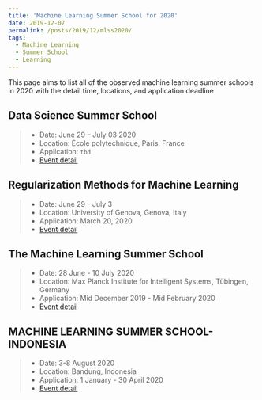 ```yaml
---
title: 'Machine Learning Summer School for 2020'
date: 2019-12-07
permalink: /posts/2019/12/mlss2020/
tags:
  - Machine Learning
  - Summer School
  - Learning
---
```


This page aims to list all of the observed machine learning summer schools in 2020 with the detail time, locations, and application deadline

## Data Science Summer School
> * Date: June 29 – July 03 2020
> * Location: École polytechnique, Paris, France
> * Application: `tbd`
> * [Event detail](https://www.ds3-datascience-polytechnique.fr/)


## Regularization Methods for Machine Learning
> * Date: June 29 - July 3
> * Location: University of Genova, Genova, Italy
> * Application: March 20, 2020
> * [Event detail](http://lcsl.mit.edu/courses/regml/regml2020/)


## The Machine Learning Summer School
> * Date: 28 June - 10 July 2020
> * Location: Max Planck Institute for Intelligent Systems, Tübingen, Germany
> * Application: Mid December 2019 	- Mid February 2020
> * [Event detail](http://mlss.tuebingen.mpg.de/2020/dates.html)


## MACHINE LEARNING SUMMER SCHOOL-INDONESIA
> * Date: 3-8 August 2020
> * Location: Bandung, Indonesia
> * Application: 1 January - 30 April 2020
> * [Event detail](https://mlss.telkomuniversity.ac.id/#)

<!-- ## SCHOOL  -->
<!-- > * Date:   -->
<!-- > * Location:   -->
<!-- > * Application:   -->
<!-- > * [Event detail]() -->